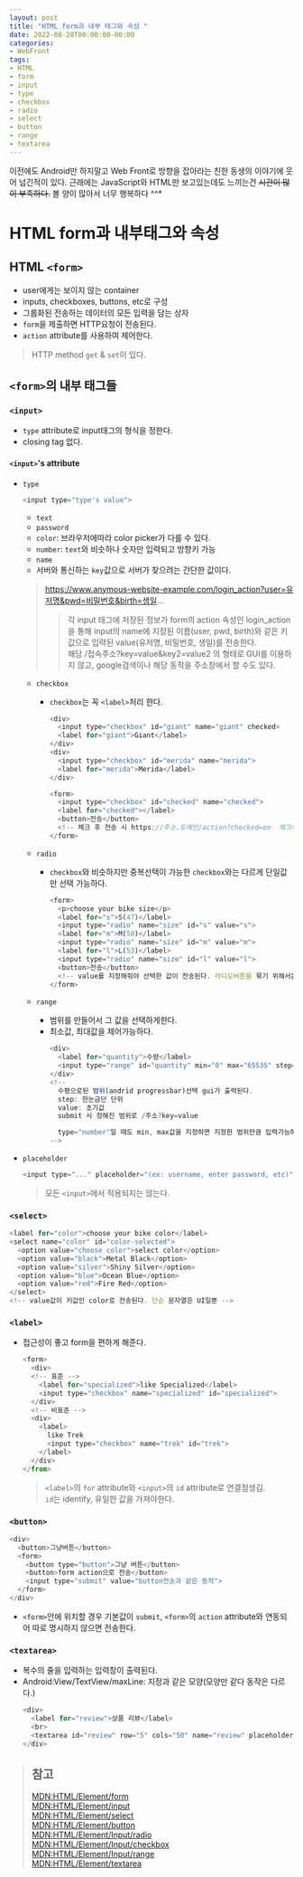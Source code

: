 ```yaml
---
layout: post
title: "HTML form과 내부 태그와 속성 "
date: 2022-08-28T00:00:00-00:00
categories:
- WebFront
tags:
- HTML
- form
- input
- type
- checkbox
- radio
- select
- button
- range
- textarea
---
```

이전에도 Android만 하지말고 Web Front로 방향을 잡아라는 친한 동생의 이야기에 웃어 넘긴적이 있다. 근래에는 JavaScript와 HTML만 보고있는데도 느끼는건 ~~시간이 많이 부족하다.~~ 볼 양이 많아서 너무 행복하다 ^^*

# HTML form과 내부태그와 속성

## HTML `<form>`
- user에게는 보이지 않는 container
- inputs, checkboxes, buttons, etc로 구성
- 그룹화된 전송하는 데이터의 모든 입력을 담는 상자
- `form`을 제출하면 HTTP요청이 전송된다.
- `action` attribute를 사용하여 제어한다.
> HTTP method `get` & `set`이 있다.

## `<form>`의 내부 태그들

### `<input>`
- `type` attribute로 input태그의 형식을 정한다.
- closing tag 없다.

#### `<input>`'s attribute
- `type`
  ```javascript
  <input type="type's value">
  ```
  - `text`
  - `password`
  - `color`: 브라우저에따라 color picker가 다를 수 있다.
  - `number`: `text`와 비슷하나 숫자만 입력되고 방향키 가능
  - `name`
  - 서버와 통신하는 `key`값으로 서버가 찾으려는 간단한 값이다.
  > https://www.anymous-website-example.com/login_action?user=유저명&pwd=비밀번호&birth=생일...
  > > 각 input 태그에 저장된 정보가 form의 action 속성인 login_action을 통해 input의 name에 지정된 이름(user, pwd, birth)와 같은 키값으로 입력된 value(유저명, 비밀번호, 생일)를 전송한다.</br>
  > > 해당 /접속주소?key=value&key2=value2 의 형태로 GUI를 이용하지 않고, google검색이나 해당 동작을 주소창에서 할 수도 있다.

  - `checkbox`
    - `checkbox`는 꼭 `<label>`처리 한다.
      ```javascript
      <div>
        <input type="checkbox" id="giant" name="giant" checked>
        <label for="giant">Giant</label>
      </div>
      <div>
        <input type="checkbox" id="merida" name="merida">
        <label for="merida">Merida</label>
      </div>
    
      <form>
        <input type="checkbox" id="checked" name="checked">
        <label for="checked"></label>
        <button>전송</button>
        <!-- 체크 후 전송 시 https://주소.도메인/action?checked=on  체크하지 않았을 시는 아무것도 보내지 않는다.-->
      </form>
      ```

  - `radio`
    - `checkbox`와 비슷하지만 중복선택이 가능한 `checkbox`와는 다르게 단일값만 선택 가능하다.
      ```javascript
      <form>
        <p>choose your bike size</p>
        <label for="s">S(47)</label>
        <input type="radio" name="size" id="s" value="s">
        <label for="m">M(50)</label>
        <input type="radio" name="size" id="m" value="m">
        <label for="l">L(53)</label>
        <input type="radio" name="size" id="l" value="l">
        <button>전송</button>
        <!-- value를 지정해줘야 선택한 값이 전송된다. 라디오버튼을 묶기 위해서는 name 속성을 동일한 값으로 줘야한다.-->
      </form>
      ```

  - `range`
    - 범위를 만들어서 그 값을 선택하게한다.
    - 최소값, 최대값을 제어가능하다.
      ```javascript
      <div>
        <label for="quantity">수량</label>
        <input type="range" id="quantity" min="0" max="65535" step="100" value="32267" name="quantity">
      </div>
      <!-- 
        수평으로된 범위(andrid progressbar)선택 gui가 출력된다.
        step: 한눈금단 단위
        value: 초기값
        submit 시 정해진 범위로 /주소?key=value

        type="number"일 때도 min, max값을 지정하면 지정한 범위만큼 입력가능하다.
      -->
      ```

- `placeholder`
    ```javascript
    <input type="..." placeholder="(ex: username, enter password, etc)" >
    ```
    > 모든 `<input>`에서 적용되지는 않는다.

### `<select>`
  ```javascript
  <label for="color">choose your bike color</label>
  <select name="color" id="color-selected">
    <option value="choose color">select color</option>
    <option value="black">Metal Black</option>
    <option value="silver">Shiny Silver</option>
    <option value="blue">Ocean Blue</option>
    <option value="red">Fire Red</option>
  </select>
  <!-- value값이 키값인 color로 전송된다. 단순 문자열은 UI일뿐 -->
  ```

### `<label>`
- 접근성이 좋고 form을 편하게 해준다.
  ```javascript
  <form>
    <div>
    <!-- 표준 -->
      <label for="specialized">like Specialized</label>
      <input type="checkbox" name="specialized" id="specialized">
    </div>
    <!-- 비표준 -->
    <div>
      <label>
        like Trek
        <input type="checkbox" name="trek" id="trek">
      </label>
    </div>
  </from>
  ```
  > `<label>`의 `for` attribute와 `<input>`의 `id` attribute로 연결점생김.<br/>
  > `id`는 identify, 유일한 값을 가져야한다.
  
### `<button>`
```javascript
<div>
  <button>그냥버튼</button>
  <form>
    <button type="button">그냥 버튼</button>
    <button>form action으로 전송</button>
    <input type="submit" value="button전송과 같은 동작">
  </form>
</div>
```
- `<form>`안에 위치할 경우 기본값이 `submit`, `<form>`의 `action` attribute와 연동되어 따로 명시하지 않으면 전송한다.

### `<textarea>`
- 복수의 줄을 입력하는 입력창이 출력된다.
- Android:View/TextView/maxLine: 지정과 같은 모양(모양만 같다 동작은 다르다.)
  ```javascript
  <div>
    <label for="review">상품 리뷰</label>
    <br>
    <textarea id="review" row="5" cols="50" name="review" placeholder="input your review">
  </div>
  ```

> ## 참고
> [MDN:HTML/Element/form](https://developer.mozilla.org/ko/docs/Web/HTML/Element/form)<br>
> [MDN:HTML/Element/input](https://developer.mozilla.org/ko/docs/Web/HTML/Element/Input)<br>
> [MDN:HTML/Element/select](https://developer.mozilla.org/ko/docs/Web/HTML/Element/select)<br>
> [MDN:HTML/Element/button](https://developer.mozilla.org/ko/docs/Web/HTML/Element/button)<br>
> [MDN:HTML/Element/Input/radio](https://developer.mozilla.org/ko/docs/Web/HTML/Element/Input/radio)<br>
> [MDN:HTML/Element/Input/checkbox](https://developer.mozilla.org/en-US/docs/Web/HTML/Element/input/checkbox)<br>
> [MDN:HTML/Element/Input/range](https://developer.mozilla.org/en-US/docs/Web/HTML/Element/input/range)<br>
> [MDN:HTML/Element/textarea](https://developer.mozilla.org/docs/Web/HTML/Element/textarea)